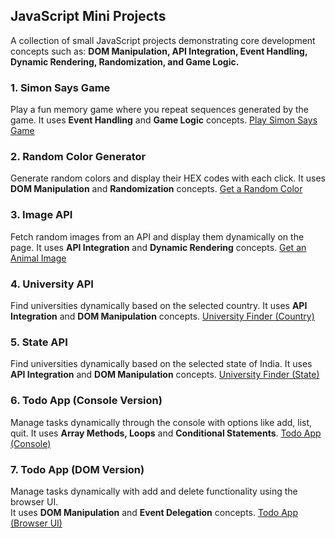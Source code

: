 ## JavaScript Mini Projects
A collection of small JavaScript projects demonstrating core development concepts such as:
**DOM Manipulation, API Integration, Event Handling, Dynamic Rendering, Randomization, and Game Logic.**

### 1. Simon Says Game
Play a fun memory game where you repeat sequences generated by the game.
It uses **Event Handling** and **Game Logic** concepts.
[Play Simon Says Game](https://aaishashaukatali.github.io/JS-mini-projects/simon_says_game.html)

### 2. Random Color Generator
Generate random colors and display their HEX codes with each click.
It uses **DOM Manipulation** and **Randomization** concepts.
[Get a Random Color](https://aaishashaukatali.github.io/JS-mini-projects/random_color_generator.html)

### 3. Image API
Fetch random images from an API and display them dynamically on the page.
It uses **API Integration** and **Dynamic Rendering** concepts.
[Get an Animal Image](https://aaishashaukatali.github.io/JS-mini-projects/image_api.html)

### 4. University API
Find universities dynamically based on the selected country.
It uses **API Integration** and **DOM Manipulation** concepts.
[University Finder (Country)](https://aaishashaukatali.github.io/JS-mini-projects/university_api.html)

### 5. State API
Find universities dynamically based on the selected state of India.
It uses **API Integration** and **DOM Manipulation** concepts.
[University Finder (State)](https://aaishashaukatali.github.io/JS-mini-projects/state_api.html)

### 6. Todo App (Console Version)
Manage tasks dynamically through the console with options like add, list, quit.
It uses **Array Methods, Loops** and **Conditional Statements**.
[Todo App (Console)](https://aaishashaukatali.github.io/JS-mini-projects/todo_app_1.html)

### 7. Todo App (DOM Version)
Manage tasks dynamically with add and delete functionality using the browser UI.<br>
It uses **DOM Manipulation** and **Event Delegation** concepts.
[Todo App (Browser UI)](https://aaishashaukatali.github.io/JS-mini-projects/todo_app_2.html)




